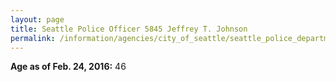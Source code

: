 ```yaml
---
layout: page
title: Seattle Police Officer 5845 Jeffrey T. Johnson
permalink: /information/agencies/city_of_seattle/seattle_police_department/copbook/5845/
---
```


**Age as of Feb. 24, 2016:** 46
